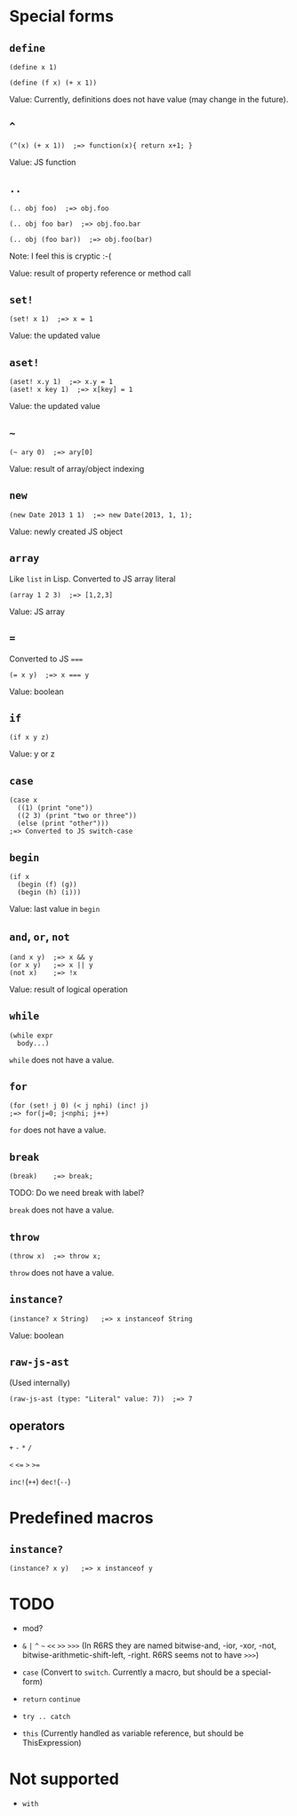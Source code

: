 Special forms
=============

`define`
--------

    (define x 1)

    (define (f x) (+ x 1))

Value: Currently, definitions does not have value (may change in the future).

`^`
---

    (^(x) (+ x 1))  ;=> function(x){ return x+1; }

Value: JS function

`..`
----

    (.. obj foo)  ;=> obj.foo

    (.. obj foo bar)  ;=> obj.foo.bar

    (.. obj (foo bar))  ;=> obj.foo(bar)

Note: I feel this is cryptic :-(

Value: result of property reference or method call

`set!`
------

    (set! x 1)  ;=> x = 1

Value: the updated value

`aset!`
-------

    (aset! x.y 1)  ;=> x.y = 1
    (aset! x key 1)  ;=> x[key] = 1

Value: the updated value

`~`
---

    (~ ary 0)  ;=> ary[0]

Value: result of array/object indexing

`new`
-----

    (new Date 2013 1 1)  ;=> new Date(2013, 1, 1);

Value: newly created JS object

`array`
-------

Like `list` in Lisp. Converted to JS array literal

    (array 1 2 3)  ;=> [1,2,3]

Value: JS array

`=`
---

Converted to JS `===`

    (= x y)  ;=> x === y

Value: boolean

`if`
----

    (if x y z)

Value: y or z

`case`
------

    (case x
      ((1) (print "one"))
      ((2 3) (print "two or three"))
      (else (print "other")))
    ;=> Converted to JS switch-case

`begin`
-------

    (if x
      (begin (f) (g))
      (begin (h) (i)))

Value: last value in `begin`

`and`, `or`, `not`
------------------

    (and x y)  ;=> x && y
    (or x y)   ;=> x || y
    (not x)    ;=> !x

Value: result of logical operation

`while`
-------

    (while expr
      body...)

`while` does not have a value.

`for`
-----

    (for (set! j 0) (< j nphi) (inc! j)
    ;=> for(j=0; j<nphi; j++)

`for` does not have a value.

`break`
-------

    (break)    ;=> break;

TODO: Do we need break with label?

`break` does not have a value.

`throw`
-------

    (throw x)  ;=> throw x;

`throw` does not have a value.

`instance?`
-----------

    (instance? x String)   ;=> x instanceof String

Value: boolean

`raw-js-ast`
------------

(Used internally)

    (raw-js-ast (type: "Literal" value: 7))  ;=> 7

operators
---------

`+` `-` `*` `/`

`<` `<=` `>` `>=`

`inc!`(`++`) `dec!`(`--`)

Predefined macros
=================

`instance?`
-----------

    (instance? x y)   ;=> x instanceof y


TODO
====

* mod?
* `&` `|` `^` `~` `<<` `>>` `>>>`
  (In R6RS they are named bitwise-and, -ior, -xor, -not, bitwise-arithmetic-shift-left, -right. R6RS seems not to have `>>>`)
* `case` (Convert to `switch`. Currently a macro, but should be a special-form)
* `return` `continue`
* `try .. catch`

* `this` (Currently handled as variable reference, but should be ThisExpression)

Not supported
=============

* `with`
